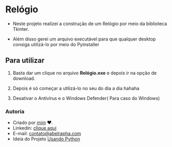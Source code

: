 # Relógio
* Neste projeto realizei a construção de um Relógio por meio da biblioteca Tkinter.  

* Além disso gerei um arquivo executável para que qualquer desktop consiga utilizá-lo por meio do Pyinstaller 

## Para utilizar
1. Basta dar um clique no arquivo __Relógio.exe__ e depois ir na opção de download.
2. Depois é só começar a utilizá-lo no seu do dia a dia hahaha
   
3. Desativar o Antivírus e o Windows Defender( Para caso do Windows)

### Autoria
* Criado por [mim](github.com/AbelRapha) ♥.
* Linkedin: [clique aqui](https://www.linkedin.com/in/abel-rapha-280a0a216/)   
* E-mail: contato@abelrapha.com
* Ideia do Projeto [Usando Python](https://www.youtube.com/watch?v=i24MxljM-Bw&t=160s)